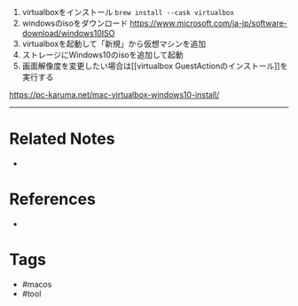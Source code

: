 1. virtualboxをインストール `brew install --cask virtualbox`
2. windowsのisoをダウンロード https://www.microsoft.com/ja-jp/software-download/windows10ISO
3. virtualboxを起動して「新規」から仮想マシンを追加
4. ストレージにWindows10のisoを追加して起動
5. 画面解像度を変更したい場合は[[virtualbox GuestActionのインストール]]を実行する


https://pc-karuma.net/mac-virtualbox-windows10-install/



---
# Related Notes
- 

# References
- 

# Tags
- #macos
- #tool 